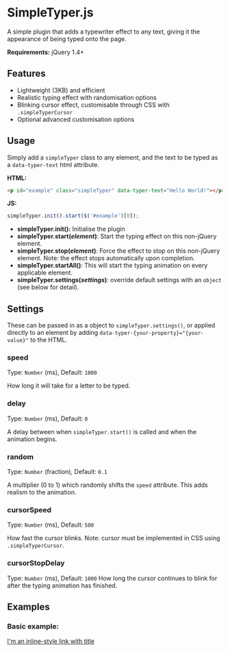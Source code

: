 # SimpleTyper.js
A simple plugin that adds a typewriter effect to any text, giving it the appearance of being typed onto
the page.

**Requirements:** jQuery 1.4+

## Features
* Lightweight (3KB) and efficient
* Realistic typing effect with randomisation options
* Blinking cursor effect, customisable through CSS with `.simpleTyperCursor`
* Optional advanced customisation options

## Usage
Simply add a `simpleTyper` class to any element, and the text to be typed as a `data-typer-text` html attribute.

**HTML:**
```html
<p id="example" class="simpleTyper" data-typer-text="Hello World!"></p>
```

**JS:**
```js
simpleTyper.init().start($('#example')[0]);
```

* **simpleTyper.init():** Initialise the plugin
* **simpleTyper.start(*element*)**: Start the typing effect on this non-jQuery element.
* **simpleTyper.stop(*element*)**: Force the effect to stop on this non-jQuery element. Note: the effect 
                               stops automatically upon completion.
* **simpleTyper.startAll()**: This will start the typing animation on every applicable element.
* **simpleTyper.settings(*settings*)**: override default settings with an `object` (see below for detail).

## Settings
These can be passed in as a object to `simpleTyper.settings()`, or applied directly to an element by adding
`data-typer-{your-property}="{your-value}"` to the HTML.

### speed
Type: `Number` (ms), Default: `1000`

How long it will take for a letter to be typed. 

### delay
Type: `Number` (ms), Default: `0`

A delay between when `simpleTyper.start()` is called and when the animation begins.

### random
Type: `Number` (fraction), Default: `0.1`

A multiplier (0 to 1) which randomly shifts the `speed` attribute. This adds realism to the animation.

### cursorSpeed
Type: `Number` (ms), Default: `500`

How fast the cursor blinks. Note: cursor must be implemented in CSS using `.simpleTyperCursor`.

### cursorStopDelay
Type: `Number` (ms), Default: `1000`
How long the cursor continues to blink for after the typing animation has finished.

## Examples
### Basic example:
[I'm an inline-style link with title](https://www.google.com "Google's Homepage")

